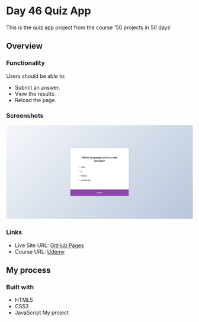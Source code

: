 # Day 46 Quiz App

This is the quiz app project from the course '50 projects in 50 days'

## Overview

### Functionality

Users should be able to:

- Submit an answer.
- View the results.
- Reload the page.

### Screenshots

![](/screenshots/screenshot1.png)

### Links

- Live Site URL: [GitHub Pages](https://aref-akminasi.github.io/day46-quiz-app)
- Course URL: [Udemy](https://www.udemy.com/course/50-projects-50-days/?utm_source=adwords&utm_medium=udemyads&utm_campaign=WebDevelopment_v.PROF_la.EN_cc.ROWMTA-B_ti.8322&utm_content=deal4584&utm_term=_._ag_80869579591_._ad_533999956732_._kw__._de_c_._dm__._pl__._ti_dsa-774930035449_._li_1010752_._pd__._&matchtype=&gclid=EAIaIQobChMI762Pj479_wIVHJeDBx1Z6gqdEAAYASAAEgLTq_D_BwE)

## My process

### Built with

- HTML5
- CSS3
- JavaScript My project
